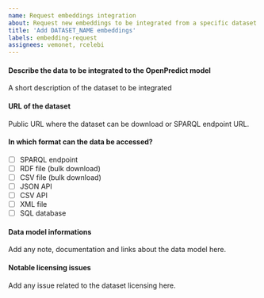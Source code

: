 ```yaml
---
name: Request embeddings integration
about: Request new embeddings to be integrated from a specific dataset to the OpenPredict model
title: 'Add DATASET_NAME embeddings'
labels: embedding-request
assignees: vemonet, rcelebi
---
```


#### Describe the data to be integrated to the OpenPredict model
A short description of the dataset to be integrated

#### URL of the dataset

Public URL where the dataset can be download or SPARQL endpoint URL.

#### In which format can the data be accessed?

- [ ] SPARQL endpoint
- [ ] RDF file (bulk download)
- [ ] CSV file (bulk download)
- [ ] JSON API
- [ ] CSV API
- [ ] XML file
- [ ] SQL database

#### Data model informations

Add any note, documentation and links about the data model here.

#### Notable licensing issues
Add any issue related to the dataset licensing here.
